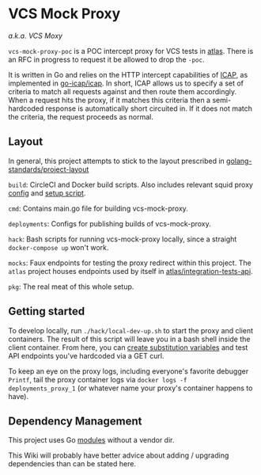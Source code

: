 # VCS Mock Proxy
_a.k.a. VCS Moxy_

`vcs-mock-proxy-poc` is a POC intercept proxy for VCS tests in [atlas](https://github.com/hashicorp/atlas). There is an RFC in progress to request it be allowed to drop the `-poc`.

It is written in Go and relies on the HTTP intercept capabilities of [ICAP](https://tools.ietf.org/html/rfc3507), as implemented in [go-icap/icap](https://github.com/go-icap/icap). In short, ICAP allows us to specify a set of criteria to match all requests against and then route them accordingly. When a request hits the proxy, if it matches this criteria then a semi-hardcoded response is automatically short circuited in. If it does not match the criteria, the request proceeds as normal.

## Layout

In general, this project attempts to stick to the layout prescribed in [golang-standards/project-layout](https://github.com/golang-standards/project-layout)

`build`: CircleCI and Docker build scripts. Also includes relevant squid proxy [config](build/package/docker/configs/squid.conf) and [setup script](build/package/docker/scripts/squid-icap-init.sh).

`cmd`: Contains main.go file for building vcs-mock-proxy.

`deployments`: Configs for publishing builds of vcs-mock-proxy.

`hack`: Bash scripts for running vcs-mock-proxy locally, since a straight `docker-compose up` won't work.

`mocks`: Faux endpoints for testing the proxy redirect within this project. The `atlas` project houses endpoints used by itself in [atlas/integration-tests-api](https://github.com/hashicorp/atlas/tree/master/integration-tests-api/mocks).

`pkg`: The real meat of this whole setup.

## Getting started

To develop locally, run `./hack/local-dev-up.sh` to start the proxy and client containers. The result of this script will leave you in a bash shell inside the client container. From here, you can [create substitution variables](pkg/mock/mock.go#L199) and test API endpoints you've hardcoded via a GET curl.

To keep an eye on the proxy logs, including everyone's favorite debugger `Printf`, tail the proxy container logs via `docker logs -f deployments_proxy_1` (or whatever name your proxy's container happens to have).

## Dependency Management

This project uses Go [modules](https://github.com/golang/go/wiki/Modules) without a vendor dir.

This Wiki will probably have better advice about adding / upgrading dependencies than can be stated here.

